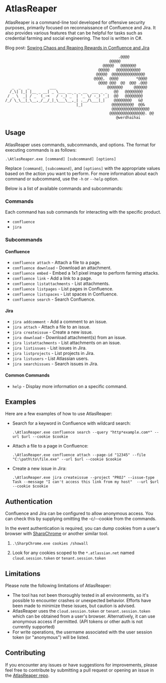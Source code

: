 # AtlasReaper

AtlasReaper is a command-line tool developed for offensive security purposes, primarily focused on reconnaissance of Confluence and Jira. It also provides various features that can be helpful for tasks such as credential farming and social engineering. The tool is written in C#. 

Blog post: [Sowing Chaos and Reaping Rewards in Confluence and Jira](https://medium.com/specter-ops-posts/sowing-chaos-and-reaping-rewards-in-confluence-and-jira-7a90ba33bf62)

```
                                                   .@@@@
                                               @@@@@
                                            @@@@@   @@@@@@@
                                          @@@@@   @@@@@@@@@@@
                                         @@@@@  @@@@@@@@@@@@@@@
                                        @@@@,  @@@@        *@@@@
                                          @@@@ @@@  @@  @@@ .@@@
   _  _   _         ___                       @@@@@@@     @@@@@@
  /_\| |_| |__ _ __| _ \___ __ _ _ __  ___ _ _   @@   @@@@@@@@
 / _ \  _| / _` (_-<   / -_) _` | '_ \/ -_) '_|  @@   @@@@@@@@
/_/ \_\__|_\__,_/__/_|_\___\__,_| .__/\___|_|    @@@@@@@@   &@
                                |_|             @@@@@@@@@@  @@&
                                                @@@@@@@@@@@@@@@@@
                                               @@@@@@@@@@@@@@@@. @@
                                                  @werdhaihai
```

## Usage

AtlasReaper uses commands, subcommands, and options. The format for executing commands is as follows: 

`.\AtlasReaper.exe [command] [subcommand] [options]`

Replace `[command]`, `[subcommand]`, and `[options]` with the appropriate values based on the action you want to perform. For more information about each command or subcommand, use the `-h` or `--help` option.

Below is a list of available commands and subcommands:

### Commands

Each command has sub commands for interacting with the specific product.

- `confluence`
- `jira`

### Subcommands

#### Confluence

- `confluence attach` - Attach a file to a page.
- `confluence download` - Download an attachment.
- `confluence embed` - Embed a 1x1 pixel image to perform farming attacks.
- `confluence link` - Add a link to a page.
- `confluence listattachments` - List attachments.
- `confluence listpages` - List pages in Confluence.
- `confluence listspaces` - List spaces in Confluence.
- `confluence search` - Search Confluence.

#### Jira

- `jira addcomment` - Add a comment to an issue.
- `jira attach` - Attach a file to an issue.
- `jira createissue` - Create a new issue.
- `jira download` - Download attachment(s) from an issue.
- `jira listattachments` - List attachments on an issue.
- `jira listissues` - List issues in Jira.
- `jira listprojects` - List projects in Jira.
- `jira listusers` - List Atlassian users.
- `jira searchissues` - Search issues in Jira.


#### Common Commands

- `help` - Display more information on a specific command.


## Examples

Here are a few examples of how to use AtlasReaper:

- Search for a keyword in Confluence with wildcard search:
    
    `.\AtlasReaper.exe confluence search --query "http*example.com*" --url $url --cookie $cookie` 
    
- Attach a file to a page in Confluence:
    
    `.\AtlasReaper.exe confluence attach --page-id "12345" --file "C:\path\to\file.exe" --url $url --cookie $cookie`
    
- Create a new issue in Jira:
    
    `.\AtlasReaper.exe jira createissue --project "PROJ" --issue-type Task --message "I can't access this link from my host"  --url $url --cookie $cookie`

## Authentication

Confluence and Jira can be configured to allow anonymous access. You can check this by supplying omitting the -c/--cookie from the commands.

In the event authentication is required, you can dump cookies from a user's browser with [SharpChrome]() or another similar tool.

1. `.\SharpChrome.exe cookies /showall`

2. Look for any cookies scoped to the `*.atlassian.net` named `cloud.session.token` or  `tenant.session.token`

## Limitations

Please note the following limitations of AtlasReaper:

- The tool has not been thoroughly tested in all environments, so it's possible to encounter crashes or unexpected behavior. Efforts have been made to minimize these issues, but caution is advised.
- AtlasReaper uses the `cloud.session.token`  or `tenant.session.token` which can be obtained from a user's browser. Alternatively, it can use anonymous access if permitted. (API tokens or other auth is not currently supported)
- For write operations, the username associated with the user session token (or "anonymous") will be listed.

## Contributing

If you encounter any issues or have suggestions for improvements, please feel free to contribute by submitting a pull request or opening an issue in the [AtlasReaper repo](https://github.com/werdhaihai/AtlasReaper).
